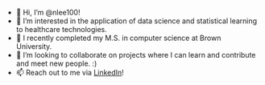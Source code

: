 - 👋 Hi, I’m @nlee100!
- 👀 I’m interested in the application of data science and statistical learning to healthcare technologies.
- 🌱 I recently completed my M.S. in computer science at Brown University.
- 💞️ I’m looking to collaborate on projects where I can learn and contribute and meet new people. :)
- 📫 Reach out to me via [LinkedIn](https://www.linkedin.com/in/nlee100/)!

<!---
nlee100/nlee100 is a ✨ special ✨ repository because its `README.md` (this file) appears on your GitHub profile.
You can click the Preview link to take a look at your changes.
--->
